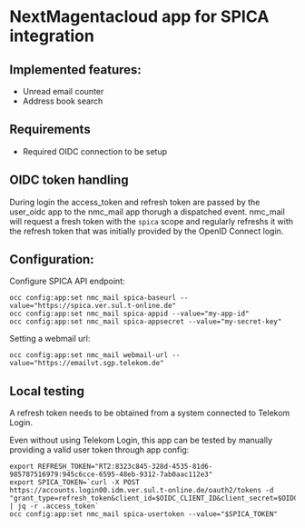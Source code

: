 # NextMagentacloud app for SPICA integration

## Implemented features:
- Unread email counter
- Address book search
  
## Requirements
- Required OIDC connection to be setup

## OIDC token handling

During login the access_token and refresh token are passed by the user_oidc app to the nmc_mail app thorugh a dispatched event. nmc_mail will request a fresh token with the `spica` scope and regularly refreshs it with the refresh token that was initially provided by the OpenID Connect login.

## Configuration:

Configure SPICA API endpoint:

	occ config:app:set nmc_mail spica-baseurl --value="https://spica.ver.sul.t-online.de"
	occ	config:app:set nmc_mail spica-appid --value="my-app-id"
	occ config:app:set nmc_mail spica-appsecret --value="my-secret-key"

Setting a webmail url:

	occ config:app:set nmc_mail webmail-url --value="https://emailvt.sgp.telekom.de"

## Local testing

A refresh token needs to be obtained from a system connected to Telekom Login.

Even without using Telekom Login, this app can be tested by manually providing a valid user token through app config:
	
	export REFRESH_TOKEN="RT2:8323c845-328d-4535-81d6-985787516979:945c6cce-6595-48eb-9312-7ab0aac112e3"
	export SPICA_TOKEN=`curl -X POST https://accounts.login00.idm.ver.sul.t-online.de/oauth2/tokens -d "grant_type=refresh_token&client_id=$OIDC_CLIENT_ID&client_secret=$OIDC_CLIENT_SECRET&refresh_token=$REFRESH_TOKEN&scope=spica" | jq -r .access_token`
	occ config:app:set nmc_mail spica-usertoken --value="$SPICA_TOKEN"

